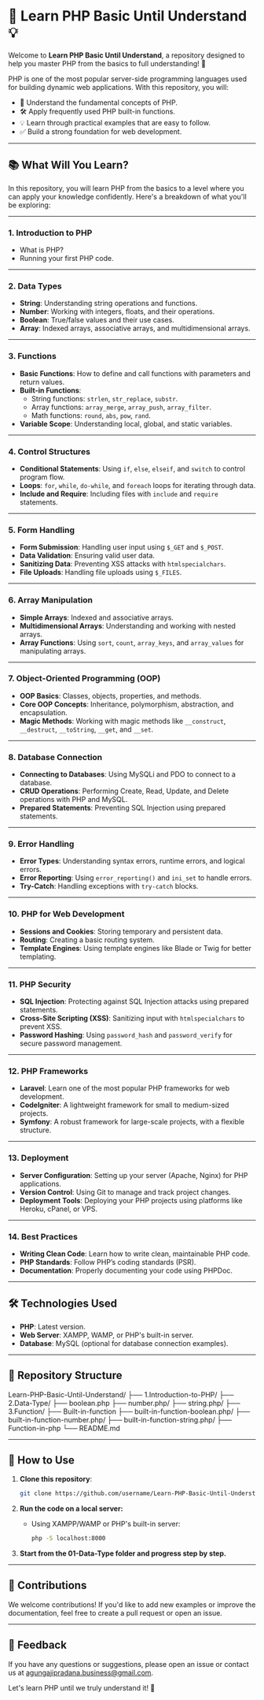 # 🚀 Learn PHP Basic Until Understand 💡

Welcome to **Learn PHP Basic Until Understand**, a repository designed to help you master PHP from the basics to full understanding! 🎯

PHP is one of the most popular server-side programming languages used for building dynamic web applications. With this repository, you will:

- 📖 Understand the fundamental concepts of PHP.
- 🛠️ Apply frequently used PHP built-in functions.
- 💡 Learn through practical examples that are easy to follow.
- ✅ Build a strong foundation for web development.

---

## 📚 What Will You Learn?

In this repository, you will learn PHP from the basics to a level where you can apply your knowledge confidently. Here's a breakdown of what you'll be exploring:

---

### 1. **Introduction to PHP**

- What is PHP?
- Running your first PHP code.

---

### 2. **Data Types**

- **String**: Understanding string operations and functions.
- **Number**: Working with integers, floats, and their operations.
- **Boolean**: True/false values and their use cases.
- **Array**: Indexed arrays, associative arrays, and multidimensional arrays.

---

### 3. **Functions**

- **Basic Functions**: How to define and call functions with parameters and return values.
- **Built-in Functions**:
  - String functions: `strlen`, `str_replace`, `substr`.
  - Array functions: `array_merge`, `array_push`, `array_filter`.
  - Math functions: `round`, `abs`, `pow`, `rand`.
- **Variable Scope**: Understanding local, global, and static variables.

---

### 4. **Control Structures**

- **Conditional Statements**: Using `if`, `else`, `elseif`, and `switch` to control program flow.
- **Loops**: `for`, `while`, `do-while`, and `foreach` loops for iterating through data.
- **Include and Require**: Including files with `include` and `require` statements.

---

### 5. **Form Handling**

- **Form Submission**: Handling user input using `$_GET` and `$_POST`.
- **Data Validation**: Ensuring valid user data.
- **Sanitizing Data**: Preventing XSS attacks with `htmlspecialchars`.
- **File Uploads**: Handling file uploads using `$_FILES`.

---

### 6. **Array Manipulation**

- **Simple Arrays**: Indexed and associative arrays.
- **Multidimensional Arrays**: Understanding and working with nested arrays.
- **Array Functions**: Using `sort`, `count`, `array_keys`, and `array_values` for manipulating arrays.

---

### 7. **Object-Oriented Programming (OOP)**

- **OOP Basics**: Classes, objects, properties, and methods.
- **Core OOP Concepts**: Inheritance, polymorphism, abstraction, and encapsulation.
- **Magic Methods**: Working with magic methods like `__construct`, `__destruct`, `__toString`, `__get`, and `__set`.

---

### 8. **Database Connection**

- **Connecting to Databases**: Using MySQLi and PDO to connect to a database.
- **CRUD Operations**: Performing Create, Read, Update, and Delete operations with PHP and MySQL.
- **Prepared Statements**: Preventing SQL Injection using prepared statements.

---

### 9. **Error Handling**

- **Error Types**: Understanding syntax errors, runtime errors, and logical errors.
- **Error Reporting**: Using `error_reporting()` and `ini_set` to handle errors.
- **Try-Catch**: Handling exceptions with `try-catch` blocks.

---

### 10. **PHP for Web Development**

- **Sessions and Cookies**: Storing temporary and persistent data.
- **Routing**: Creating a basic routing system.
- **Template Engines**: Using template engines like Blade or Twig for better templating.

---

### 11. **PHP Security**

- **SQL Injection**: Protecting against SQL Injection attacks using prepared statements.
- **Cross-Site Scripting (XSS)**: Sanitizing input with `htmlspecialchars` to prevent XSS.
- **Password Hashing**: Using `password_hash` and `password_verify` for secure password management.

---

### 12. **PHP Frameworks**

- **Laravel**: Learn one of the most popular PHP frameworks for web development.
- **CodeIgniter**: A lightweight framework for small to medium-sized projects.
- **Symfony**: A robust framework for large-scale projects, with a flexible structure.

---

### 13. **Deployment**

- **Server Configuration**: Setting up your server (Apache, Nginx) for PHP applications.
- **Version Control**: Using Git to manage and track project changes.
- **Deployment Tools**: Deploying your PHP projects using platforms like Heroku, cPanel, or VPS.

---

### 14. **Best Practices**

- **Writing Clean Code**: Learn how to write clean, maintainable PHP code.
- **PHP Standards**: Follow PHP’s coding standards (PSR).
- **Documentation**: Properly documenting your code using PHPDoc.

---

## 🛠️ Technologies Used

- **PHP**: Latest version.
- **Web Server**: XAMPP, WAMP, or PHP's built-in server.
- **Database**: MySQL (optional for database connection examples).

---

## 📂 Repository Structure

Learn-PHP-Basic-Until-Understand/
├── 1.Introduction-to-PHP/
├── 2.Data-Type/
├── boolean.php
├── number.php/
├── string.php/
├── 3.Function/
├── Built-in-function
├── built-in-function-boolean.php/
├── built-in-function-number.php/
├── built-in-function-string.php/
├── Function-in-php
└── README.md

---

## 📖 How to Use

1. **Clone this repository**:

   ```bash
   git clone https://github.com/username/Learn-PHP-Basic-Until-Understand.git
   ```

2. **Run the code on a local server:**

   - Using XAMPP/WAMP or PHP's built-in server:

     ```bash
     php -S localhost:8000
     ```

3. **Start from the 01-Data-Type folder and progress step by step.**

---

## 🤝 Contributions

We welcome contributions! If you'd like to add new examples or improve the documentation, feel free to create a pull request or open an issue.

---

## 💬 Feedback

If you have any questions or suggestions, please open an issue or contact us at agungajipradana.business@gmail.com.

Let's learn PHP until we truly understand it! 🎉
